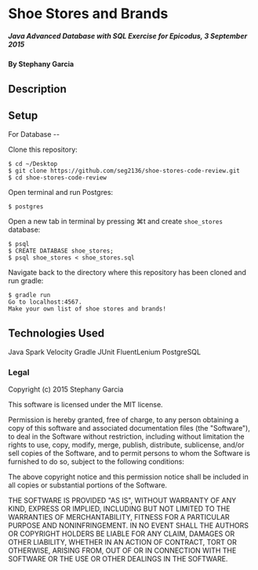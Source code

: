 # Shoe Stores and Brands

##### Java Advanced Database with SQL Exercise for Epicodus, 3 September 2015

#### By Stephany Garcia

## Description



## Setup

For Database --

Clone this repository:
```
$ cd ~/Desktop
$ git clone https://github.com/seg2136/shoe-stores-code-review.git
$ cd shoe-stores-code-review
```

Open terminal and run Postgres:
```
$ postgres
```

Open a new tab in terminal by pressing ⌘t and create `shoe_stores` database:
```
$ psql
$ CREATE DATABASE shoe_stores;
$ psql shoe_stores < shoe_stores.sql
```

Navigate back to the directory where this repository has been cloned and run gradle:
```
$ gradle run
Go to localhost:4567.
Make your own list of shoe stores and brands!
```

## Technologies Used

Java
Spark
Velocity
Gradle
JUnit
FluentLenium
PostgreSQL

### Legal

Copyright (c) 2015 Stephany Garcia

This software is licensed under the MIT license.

Permission is hereby granted, free of charge, to any person obtaining a copy
of this software and associated documentation files (the "Software"), to deal
in the Software without restriction, including without limitation the rights
to use, copy, modify, merge, publish, distribute, sublicense, and/or sell
copies of the Software, and to permit persons to whom the Software is
furnished to do so, subject to the following conditions:

The above copyright notice and this permission notice shall be included in
all copies or substantial portions of the Software.

THE SOFTWARE IS PROVIDED "AS IS", WITHOUT WARRANTY OF ANY KIND, EXPRESS OR
IMPLIED, INCLUDING BUT NOT LIMITED TO THE WARRANTIES OF MERCHANTABILITY,
FITNESS FOR A PARTICULAR PURPOSE AND NONINFRINGEMENT. IN NO EVENT SHALL THE
AUTHORS OR COPYRIGHT HOLDERS BE LIABLE FOR ANY CLAIM, DAMAGES OR OTHER
LIABILITY, WHETHER IN AN ACTION OF CONTRACT, TORT OR OTHERWISE, ARISING FROM,
OUT OF OR IN CONNECTION WITH THE SOFTWARE OR THE USE OR OTHER DEALINGS IN
THE SOFTWARE.
